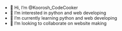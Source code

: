 - 👋 Hi, I’m @Koorosh_CodeCooker
- 👀 I’m interested in python and web developing
- 🌱 I’m currently learning python and web developing
- 💞️ I’m looking to collaborate on website making

